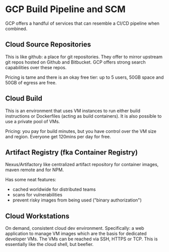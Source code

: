 # GCP Build Pipeline and SCM

GCP offers a handful of services that can resemble a CI/CD pipeline when combined.

## Cloud Source Repositories

This is like github: a place for git repositories. They offer to mirror upstream git repos hosted on Github and Bitbucket.
GCP offers strong search capabilities over these repos.

Pricing is tame and there is an okay free tier: up to 5 users, 50GB space and 50GB of egress are free.

## Cloud Build

This is an environment that uses VM instances to run either build instructions or Dockerfiles (acting as build containers).
It is also possible to use a private pool of VMs.

Pricing: you pay for build minutes, but you have control over the VM size and region. Everyone get 120mins per day for free.

## Artifact Registry (fka Container Registry)

Nexus/Artifactory like centralized artifact repository for container images, maven remote and for NPM.

Has some neat features: 
* cached worldwide for distributed teams
* scans for vulnerabilities
* prevent risky images from being used ("binary authorization")

## Cloud Workstations

On demand, consistent cloud dev environment. Specifically: a web application to manage VM images which are the basis for dedicated developer VMs. The VMs can be reached via SSH, HTTPS or TCP.
This is essentially like the cloud shell, but beefier.
